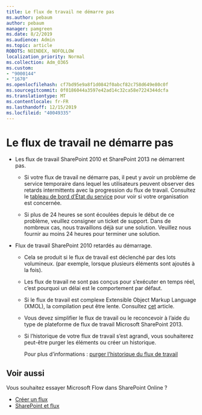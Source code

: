 ```yaml
---
title: Le flux de travail ne démarre pas
ms.author: pebaum
author: pebaum
manager: pamgreen
ms.date: 8/2/2019
ms.audience: Admin
ms.topic: article
ROBOTS: NOINDEX, NOFOLLOW
localization_priority: Normal
ms.collection: Adm_O365
ms.custom:
- "9000144"
- "1670"
ms.openlocfilehash: cf7bd95e9a8f1d0842f0abcf82c758d649e80c0f
ms.sourcegitcommit: 0f0186044a3597e42ad14c32ca58e7224344dcfa
ms.translationtype: MT
ms.contentlocale: fr-FR
ms.lasthandoff: 12/15/2019
ms.locfileid: "40049335"
---
```

# <a name="workflow-is-not-starting"></a>Le flux de travail ne démarre pas

- Les flux de travail SharePoint 2010 et SharePoint 2013 ne démarrent pas.

    - Si votre flux de travail ne démarre pas, il peut y avoir un problème de service temporaire dans lequel les utilisateurs peuvent observer des retards intermittents avec la progression du flux de travail. Consultez le [tableau de bord d’État du service](https:/admin.microsoft.com/AdminPortal/Home#/servicehealth) pour voir si votre organisation est concernée.

    - Si plus de 24 heures se sont écoulées depuis le début de ce problème, veuillez consigner un ticket de support. Dans de nombreux cas, nous travaillons déjà sur une solution. Veuillez nous fournir au moins 24 heures pour terminer une solution.

- Flux de travail SharePoint 2010 retardés au démarrage.

    - Cela se produit si le flux de travail est déclenché par des lots volumineux. (par exemple, lorsque plusieurs éléments sont ajoutés à la fois).

    - Les flux de travail ne sont pas conçus pour s’exécuter en temps réel, c’est pourquoi un délai est le comportement par défaut.

   -  Si le flux de travail est complexe Extensible Object Markup Language (XMOL), la compilation peut être lente. Consultez [cet](https://support.microsoft.com//kb/3043697) article.

    - Vous devez simplifier le flux de travail ou le reconcevoir à l’aide du type de plateforme de flux de travail Microsoft SharePoint 2013.

    - Si l’historique de votre flux de travail s’est agrandi, vous souhaiterez peut-être purger les éléments ou créer un historique.

        Pour plus d’informations : [purger l’historique du flux de travail](https://blogs.technet.microsoft.com/marj/2015/08/07/sharepoint-2010-workflows-best-practice-purge-workflow-history-list-items/)


## <a name="related-topics"></a>Voir aussi
Vous souhaitez essayer Microsoft Flow dans SharePoint Online ?
- [Créer un flux](https://support.office.com/article/Create-a-flow-for-a-list-or-library-in-SharePoint-Online-or-OneDrive-for-Business-a9c3e03b-0654-46af-a254-20252e580d01) 
- [SharePoint et flux](https://flow.microsoft.com/blog/sharepoint-and-flow/) 


